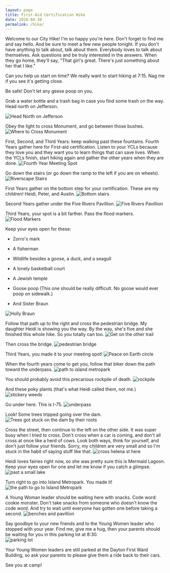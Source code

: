 ```yaml
---
layout: page
title: First-Aid Certification Hike
date: 2016-04-30
permalink: /hike/
---
```


Welcome to our City Hike! I'm so happy you're here. Don't forget to find me and say hello. And be sure to meet a few new people tonight. If you don't have anything to talk about, talk about them. Everybody loves to talk about themselves. Ask questions and be truly interested in the answers. When they go home, they'll say, "That girl's great.  There's just something about her that I like."

Can you help us start on time?  We really want to start hiking at 7:15. Nag me if you see it's getting close.

Be safe!  Don't let any geese poop on you.

Grab a water bottle and a trash bag in case you find some trash on the way. Head north on Jefferson.

![Head North on Jefferson](/post-images/hike/n-on-jefferson.jpg)


Obey the light to cross Monument, and go between those bushes.
![Where to Cross Monument](/post-images/hike/cross-monument.jpg)


 First, Second, and Third Years: keep walking past these fountains. Fourth Years gather here for First-aid certification. Listen to your YCLs because they love you and they want you to learn things that can save lives.  When the YCLs finish, start hiking again and gather the other years when they are done.
![Fourth Year Meeting Spot](/post-images/hike/fourth-year-spot.jpg)


Go down the stairs (or go down the ramp to the left if you are on wheels).
![Riverscape Stairs](/post-images/hike/down-the-stairs.jpg)


First Years gather on the bottom step for your certification.  These are my children!  Heidi, Peter, and Austin.
![Bottom stairs](/post-images/hike/second-year-spot.jpg)


Second Years gather under the Five Rivers Pavillion.
![Five Rivers Pavillion](/post-images/hike/third-year-meeting-spot.jpg)


Third Years, your spot is a bit farther. Pass the flood markers.
![Flood Markers](/post-images/hike/past-the-flood-markers.jpg)

Keep your eyes open for these:

* Zorro's mark

* A fisherman

* Wildlife besides a goose, a duck, and a seagull

* A lonely basketball court

* A Jewish temple

* Goose poop (This one should be really difficult. No goose would ever poop on sidewalk.)

* And Sister Braun


![Holly Braun](/post-images/hike/sister-braun.jpg)


Follow that path up to the right and cross the pedestrian bridge. My daughter Heidi is showing you the way.  By the way, she's five and she finished this whole hike.  So you totally can too.
![Get on the other trail](/post-images/hike/follow-heidi-up-to-the-right-and-cross-that-bridge.jpg)


Then cross the bridge.
![pedestrian bridge](/post-images/hike/cross-the-pedestrian-bridge.jpg)


Third Years, you made it to your meeting spot!
![Peace on Earth circle](/post-images/hike/first-year-spot.jpg)


When the fourth years come to get you, follow that biker down the path toward the underpass.
![path to island metropark](/post-images/hike/follow-that-biker.jpg)

You should probably avoid this precarious rockpile of death.
![rockpile](/post-images/hike/precarious-rockpile-of-death.jpg)


And these poky plants (that's what Heidi called them, not me.)
![stickery weeds](/post-images/hike/poky-plant.jpg)


Go under here. This is I-75.
![underpass](/post-images/hike/go-under-there.jpg)


Look!  Some trees tripped going over the dam.
![Trees got stuck on the dam by their roots](/post-images/hike/trees-tripped.jpg)


Cross the street, then continue to the left on the other side. It was super busy when I tried to cross.  Don't cross when a car is coming, and don't all cross at once like a herd of cows.  Look both ways, think for yourself, and don't just follow your friends.  Sorry, my children are very small and so I'm stuck in the habit of saying stuff like that.
![cross helena st here](/post-images/hike/carefully-cross-helena-here.jpg)


Heidi loves fairies right now, so she was pretty sure this is Mermaid Lagoon.  Keep your eyes open for one and let me know if you catch a glimpse.
![past a small lake](/post-images/hike/continue-past-mermaid-lagoon.jpg)


Turn right to go into Island Metropark.  You made it!
![the path to go to Island Metropark](/post-images/hike/turn-right-to-go-to-island-metropark.jpg)


A Young Woman leader should be waiting here with snacks.  Code word: cookie monster.  Don't take snacks from someone who doesn't know the code word. And try to wait until everyone has gotten one before taking a second.
![benches and pavillion](/post-images/hike/grab-snacks-here.jpg)


Say goodbye to your new friends and to the Young Women leader who stopped with your year. Find me, give me a hug, then your parents should be waiting for you in this parking lot at 8:30.  
![parking lot](/post-images/hike/parents-park-here.jpg)

Your Young Women leaders are still parked at the Dayton First Ward Building, so ask your parents to please give them a ride back to their cars.

See you at camp!
